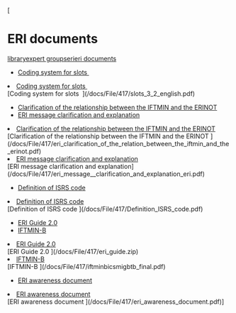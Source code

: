 [

# ERI documents

<a href="/library" style="text-transform:lowercase;">Library</a><a href="/library/expert_groups" style="text-transform:lowercase;">Expert Groups</a><a href="/library/expert_groups/eri" style="text-transform:lowercase;">ERI</a><a href="/library/expert_groups/eri/eri_documents" style="text-transform:lowercase;">ERI documents</a>  
  


*   [Coding system for slots&nbsp; ](/docs/File/417/slots_3_2_english.pdf)

<li><a href="/docs/File/417/slots_3_2_english.pdf">Coding system for slots&nbsp; </a></li>[Coding system for slots&nbsp; ](/docs/File/417/slots_3_2_english.pdf)

*   [Clarification of the relationship between the IFTMIN and the ERINOT ](/docs/File/417/eri_clarification_of_the_relation_between_the_iftmin_and_the_erinot.pdf)
*   [ERI message clarification and explanation](/docs/File/417/eri_message__clarification_and_explanation_eri.pdf)

<li><a href="/docs/File/417/eri_clarification_of_the_relation_between_the_iftmin_and_the_erinot.pdf">Clarification of the relationship between the IFTMIN and the ERINOT </a></li>[Clarification of the relationship between the IFTMIN and the ERINOT ](/docs/File/417/eri_clarification_of_the_relation_between_the_iftmin_and_the_erinot.pdf)<li><a href="/docs/File/417/eri_message__clarification_and_explanation_eri.pdf">ERI message clarification and explanation</a></li>[ERI message clarification and explanation](/docs/File/417/eri_message__clarification_and_explanation_eri.pdf)

*   [Definition of ISRS code ](/docs/File/417/Definition_ISRS_code.pdf)

<li><a href="/docs/File/417/Definition_ISRS_code.pdf">Definition of ISRS code </a></li>[Definition of ISRS code ](/docs/File/417/Definition_ISRS_code.pdf)

*   [ERI Guide 2.0 ](/docs/File/417/eri_guide.zip)
*   [IFTMIN-B ](/docs/File/417/iftminbicsmigbtb_final.pdf)

<li><a href="/docs/File/417/eri_guide.zip">ERI Guide 2.0 </a></li>[ERI Guide 2.0 ](/docs/File/417/eri_guide.zip)<li><a href="/docs/File/417/iftminbicsmigbtb_final.pdf">IFTMIN-B </a></li>[IFTMIN-B ](/docs/File/417/iftminbicsmigbtb_final.pdf)  


*   [ERI awareness document ](/docs/File/417/eri_awareness_document.pdf)

<li><a href="/docs/File/417/eri_awareness_document.pdf">ERI awareness document </a></li>[ERI awareness document ](/docs/File/417/eri_awareness_document.pdf)]